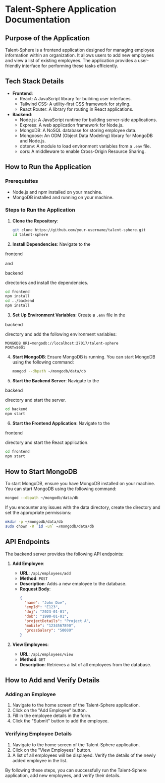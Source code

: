 # Talent-Sphere Application Documentation

## Purpose of the Application
Talent-Sphere is a frontend application designed for managing employee information within an organization. It allows users to add new employees and view a list of existing employees. The application provides a user-friendly interface for performing these tasks efficiently.

## Tech Stack Details
- **Frontend**:
  - React: A JavaScript library for building user interfaces.
  - Tailwind CSS: A utility-first CSS framework for styling.
  - React Router: A library for routing in React applications.
- **Backend**:
  - Node.js: A JavaScript runtime for building server-side applications.
  - Express: A web application framework for Node.js.
  - MongoDB: A NoSQL database for storing employee data.
  - Mongoose: An ODM (Object Data Modeling) library for MongoDB and Node.js.
  - dotenv: A module to load environment variables from a `.env` file.
  - cors: A middleware to enable Cross-Origin Resource Sharing.

## How to Run the Application

### Prerequisites
- Node.js and npm installed on your machine.
- MongoDB installed and running on your machine.

### Steps to Run the Application

1. **Clone the Repository**:
   ```bash
   git clone https://github.com/your-username/talent-sphere.git
   cd talent-sphere
   ```

2. **Install Dependencies**:
   Navigate to the 

frontend

 and 

backend

 directories and install the dependencies.
   ```bash
   cd frontend
   npm install
   cd ../backend
   npm install
   ```

3. **Set Up Environment Variables**:
   Create a `.env` file in the 

backend

 directory and add the following environment variables:
   ```env
   MONGODB_URI=mongodb://localhost:27017/talent-sphere
   PORT=5001
   ```

4. **Start MongoDB**:
   Ensure MongoDB is running. You can start MongoDB using the following command:
   ```bash
   mongod --dbpath ~/mongodb/data/db
   ```

5. **Start the Backend Server**:
   Navigate to the 

backend

 directory and start the server.
   ```bash
   cd backend
   npm start
   ```

6. **Start the Frontend Application**:
   Navigate to the 

frontend

 directory and start the React application.
   ```bash
   cd frontend
   npm start
   ```

## How to Start MongoDB
To start MongoDB, ensure you have MongoDB installed on your machine. You can start MongoDB using the following command:
```bash
mongod --dbpath ~/mongodb/data/db
```
If you encounter any issues with the data directory, create the directory and set the appropriate permissions:
```bash
mkdir -p ~/mongodb/data/db
sudo chown -R `id -un` ~/mongodb/data/db
```

## API Endpoints
The backend server provides the following API endpoints:

1. **Add Employee**:
   - **URL**: `/api/employees/add`
   - **Method**: `POST`
   - **Description**: Adds a new employee to the database.
   - **Request Body**:
     ```json
     {
       "name": "John Doe",
       "empId": "E123",
       "doj": "2023-01-01",
       "dob": "1990-01-01",
       "projectDetails": "Project A",
       "mobile": "1234567890",
       "grossSalary": "50000"
     }
     ```

2. **View Employees**:
   - **URL**: `/api/employees/view`
   - **Method**: `GET`
   - **Description**: Retrieves a list of all employees from the database.

## How to Add and Verify Details

### Adding an Employee
1. Navigate to the home screen of the Talent-Sphere application.
2. Click on the "Add Employee" button.
3. Fill in the employee details in the form.
4. Click the "Submit" button to add the employee.

### Verifying Employee Details
1. Navigate to the home screen of the Talent-Sphere application.
2. Click on the "View Employees" button.
3. A list of all employees will be displayed. Verify the details of the newly added employee in the list.

By following these steps, you can successfully run the Talent-Sphere application, add new employees, and verify their details.

